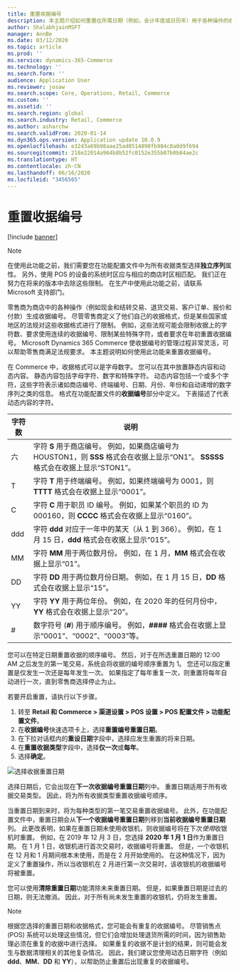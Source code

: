 ```yaml
---
title: 重置收据编号
description: 本主题介绍如何重置在所需日期（例如，会计年度或日历年）用于各种操作的收据编号。
author: ShalabhjainMSFT
manager: AnnBe
ms.date: 03/12/2020
ms.topic: article
ms.prod: ''
ms.service: dynamics-365-Commerce
ms.technology: ''
ms.search.form: ''
audience: Application User
ms.reviewer: josaw
ms.search.scope: Core, Operations, Retail, Commerce
ms.custom: ''
ms.assetid: ''
ms.search.region: global
ms.search.industry: Retail, Commerce
ms.author: asharchw
ms.search.validFrom: 2020-01-14
ms.dyn365.ops.version: Application update 10.0.9
ms.openlocfilehash: e3243a69b98aae25ad8514890fb984c8a0d9f694
ms.sourcegitcommit: 218e22014a964b8b52fc0152e355b07b0b84ae2c
ms.translationtype: HT
ms.contentlocale: zh-CN
ms.lasthandoff: 06/16/2020
ms.locfileid: "3456565"
---
```

# <a name="reset-receipt-numbers"></a>重置收据编号 

[!include [banner](includes/banner.md)]

> [!NOTE]
> 在使用此功能之前，我们需要您在功能配置文件中为所有收据类型选择**独立序列**属性。 另外，使用 POS 的设备的系统时区应与相应的商店时区相匹配。 我们正在努力在将来的版本中去除这些限制。 在生产中使用此功能之前，请联系 Microsoft 支持部门。

零售商为商店中的各种操作（例如现金和结转交易、退货交易、客户订单、报价和付款）生成收据编号。 尽管零售商定义了他们自己的收据格式，但是某些国家或地区的法规对这些收据格式进行了限制。 例如，这些法规可能会限制收据上的字符数、要求使用连续的收据编号、限制某些特殊字符，或者要求在年初重置收据编号。 Microsoft Dynamics 365 Commerce 使收据编号的管理过程非常灵活，可以帮助零售商满足法规要求。 本主题说明如何使用此功能来重置收据编号。

在 Commerce 中，收据格式可以是字母数字。 您可以在其中放置静态内容和动态内容。 静态内容包括字母字符、数字和特殊字符。 动态内容包括一个或多个字符，这些字符表示诸如商店编号、终端编号、日期、月份、年份和自动递增的数字序列之类的信息。 格式在功能配置文件的**收据编号**部分中定义。 下表描述了代表动态内容的字符。

| 字符数 | 说明 |
|------------|-------------|
| 六          | 字符 **S** 用于商店编号。 例如，如果商店编号为 HOUSTON1，则 **SSS** 格式会在收据上显示“ON1”。 **SSSSS** 格式会在收据上显示“STON1”。 |
| T          | 字符 **T** 用于终端编号。 例如，如果终端编号为 0001，则 **TTTT** 格式会在收据上显示“0001”。 |
| C          | 字符 **C** 用于职员 ID 编号。 例如，如果某个职员的 ID 为 000160，则 **CCCC** 格式会在收据上显示“0160”。 |
| ddd        | 字符 **ddd** 对应于一年中的某天（从 1 到 366）。 例如，在 1 月 15 日，**ddd** 格式会在收据上显示“015”。 |
| MM         | 字符 **MM** 用于两位数月份。 例如，在 1 月，**MM** 格式会在收据上显示“01”。 |
| DD         | 字符 **DD** 用于两位数月份日期。 例如，在 1 月 15 日，**DD** 格式会在收据上显示“15”。 |
| YY         | 字符 **YY** 用于两位年份。 例如，在 2020 年的任何月份中，**YY** 格式会在收据上显示“20”。 |
| \#         | 数字符号 (**\#**) 用于顺序编号。 例如，**####** 格式会在收据上显示“0001”、“0002”、“0003”等。 |

您可以在特定日期重置收据的顺序编号。 然后，对于在所选重置日期的 12:00 AM 之后发生的第一笔交易，系统会将收据的编号顺序重置为 1。 您还可以指定重置是仅发生一次还是每年发生一次。 如果指定了每年重复一次，则重置将每年自动进行一次，直到零售商选择停止为止。 

若要开启重置，请执行以下步骤。

1. 转至 **Retail 和 Commerce \> 渠道设置 \> POS 设置 \> POS 配置文件 \> 功能配置文件**。
1. 在**收据编号**快速选项卡上，选择**重置编号重置日期**。
1. 在下拉对话框内的**重设日期**字段中，选择应发生重置的将来日期。
1. 在**重置收据类型**字段中，选择**仅一次**或**每年**。
1. 选择**确定**。

![选择收据重置日期](media/Enable_receipt_reset.png "选择收据重置日期")

选择日期后，它会出现在**下一次收据编号重置日期**列中。 重置日期适用于所有收据交易类型。 因此，将为所有收据类型重置收据编号顺序。

当重置日期到来时，将为每种类型的第一笔交易重置收据编号。 此外，在功能配置文件中，重置日期会从**下一个收据编号重置日期**列移到**当前收据编号重置日期**列。 此更改表明，如果在重置日期未使用收银机，则收据编号将在下次*使用*收银机时重置。 例如，在 2019 年 12 月 3 日，您选择 **2020 年 1 月 1 日**作为重置日期。 在 1 月 1 日，收银机进行首次交易时，收据编号将重置。 但是，一个收银机在 12 月和 1 月期间根本未使用，而是在 2 月开始使用的。 在这种情况下，因为定义了重置操作，所以当收银机在 2 月进行第一次交易时，该收银机的收据编号将被重置。

您可以使用**清除重置日期**功能清除未来重置日期。 但是，如果重置日期是过去的日期，则无法撤消。 因此，对于所有尚未发生重置的收银机，仍将发生重置。

> [!NOTE]
> 根据您选择的重置日期和收据格式，您可能会有重复的收据编号。 尽管销售点 (POS) 系统可以处理这些情况，但它们会增加处理退货所需的时间，因为销售助理必须在重复的收据中进行选择。 如果重复的收据不是计划的结果，则可能会发生与数据清理相关的其他复杂情况。 因此，我们建议您使用动态日期字符（例如 **ddd**、**MM**、**DD** 和 **YY**），以帮助防止重置后出现重复的收据编号。
